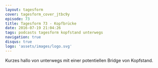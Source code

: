 ```yaml
---
layout: tagesform
cover: tagesform_cover_jtbc9y
episode: 73
title: Tagesform 73 - Kopfbrücke
date: 2016-07-19 21:04:26
tags: podcasts tagesform kopfstand unterwegs
navigation: true
disqus: true
logo: 'assets/images/logo.svg'
---
```


Kurzes hallo von unterwegs mit einer potentiellen Bridge von
Kopfstand.
